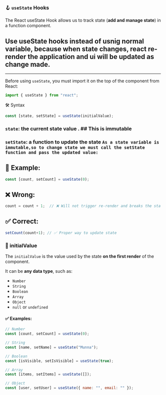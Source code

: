 ### 🪝 `useState` Hooks
The React useState Hook allows us to track state (**add and manage state**) in a function component.
## Use useState hooks instead of usnig normal variable, because when state changes, react re-render the application and ui will be updated as change made.
---

Before using `useState`, you must import it on the top of the component from React:

```jsx
import { useState } from "react";
```
🛠️ Syntax
```jsx
const [state, setState] = useState(initialValue);
```  
### `state`: the current state value . ## This is immutable
### `setState`: a function to update the state  `As a state variable is immutable,so to change state we must call the setState function and pass the updated value:`
## 🧠 Example:
```jsx
const [count, setCount] = useState(0);
```
## ❌ Wrong:
```jsx
count = count + 1;  // ❌ Will not trigger re-render and breaks the state rules
```
## ✅ Correct:
```jsx
setCount(count+1); // ✅ Proper way to update state
```

### 🧩 initialValue

The `initialValue` is the value used by the state **on the first render** of the component.

It can be **any data type**, such as:

- `Number`
- `String`
- `Boolean`
- `Array`
- `Object`
- `null` or `undefined`

#### ✅ Examples:

```jsx
// Number
const [count, setCount] = useState(0);

// String
const [name, setName] = useState("Munna");

// Boolean
const [isVisible, setIsVisible] = useState(true);

// Array
const [items, setItems] = useState([]);

// Object
const [user, setUser] = useState({ name: "", email: "" });
```
